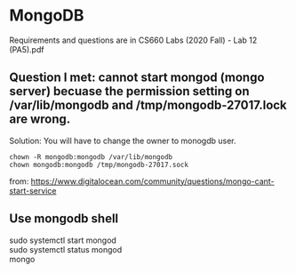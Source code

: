 # MongoDB    
Requirements and questions are in CS660 Labs (2020 Fall) - Lab 12 (PA5).pdf     

## Question I met: cannot start mongod (mongo server) becuase the permission setting on /var/lib/mongodb and /tmp/mongodb-27017.lock are wrong.    
Solution: You will have to change the owner to monogdb user.    
```
chown -R mongodb:mongodb /var/lib/mongodb     
chown mongodb:mongodb /tmp/mongodb-27017.sock     
```
from: https://www.digitalocean.com/community/questions/mongo-cant-start-service   

## Use mongodb shell   
sudo systemctl start mongod                         
sudo systemctl status mongod      
mongo    
